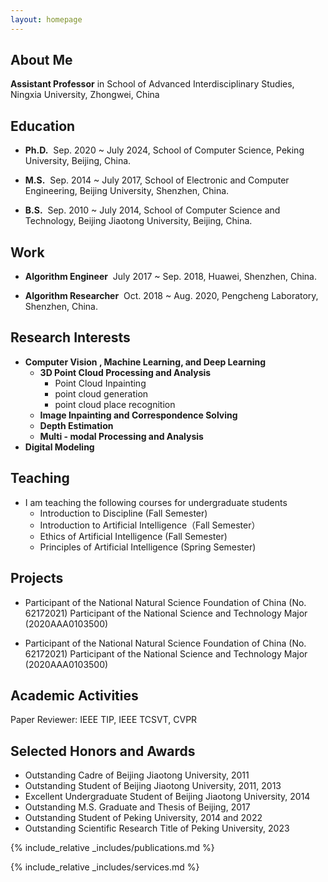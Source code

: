 ```yaml
---
layout: homepage
---
```


## About Me

**Assistant Professor** in School of Advanced Interdisciplinary Studies, Ningxia University, Zhongwei, China

## Education

- **Ph.D.** &nbsp;Sep. 2020 ~ July 2024, School of Computer Science, Peking University, Beijing, China.

- **M.S.** &nbsp;Sep. 2014 ~ July 2017, School of Electronic and Computer Engineering, Beijing University, Shenzhen, China.

- **B.S.** &nbsp;Sep. 2010 ~ July 2014, School of Computer Science and Technology, Beijing Jiaotong University, Beijing, China.

## Work

- **Algorithm Engineer**  &nbsp;July 2017 ~  Sep. 2018, Huawei, Shenzhen, China.

- **Algorithm Researcher**  &nbsp;Oct. 2018 ~ Aug. 2020, Pengcheng Laboratory, Shenzhen, China.


## Research Interests

- **Computer Vision , Machine Learning, and Deep Learning**
    - **3D Point Cloud Processing and Analysis**
        - Point Cloud Inpainting
        - point cloud generation
        - point cloud place recognition
    - **Image Inpainting and Correspondence Solving**
    - **Depth Estimation**
    - **Multi - modal Processing and Analysis**
- **Digital Modeling**

## Teaching

- I am teaching the following courses for undergraduate students
    - Introduction to Discipline (Fall Semester)
    - Introduction to Artificial Intelligence（Fall Semester）
    - Ethics of Artificial Intelligence (Fall Semester)
    - Principles of Artificial Intelligence (Spring Semester)

## Projects

- Participant of the National Natural Science Foundation of China (No. 62172021)
Participant of the National Science and Technology Major (2020AAA0103500)

- Participant of the National Natural Science Foundation of China (No. 62172021)
Participant of the National Science and Technology Major (2020AAA0103500)

## Academic Activities

Paper Reviewer: IEEE TIP, IEEE TCSVT, CVPR

## Selected Honors and Awards

- Outstanding Cadre of Beijing Jiaotong University, 2011
- Outstanding Student of Beijing Jiaotong University, 2011, 2013
- Excellent Undergraduate Student of Beijing Jiaotong University, 2014
- Outstanding M.S. Graduate and Thesis of Beijing, 2017
- Outstanding Student of Peking University, 2014 and 2022
- Outstanding Scientific Research Title of Peking University, 2023



{% include_relative _includes/publications.md %}

{% include_relative _includes/services.md %}
